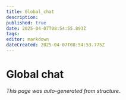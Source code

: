 ```yaml
---
title: Global_chat
description: 
published: true
date: 2025-04-07T08:54:55.893Z
tags: 
editor: markdown
dateCreated: 2025-04-07T08:54:53.775Z
---
```


# Global chat

*This page was auto-generated from structure.*